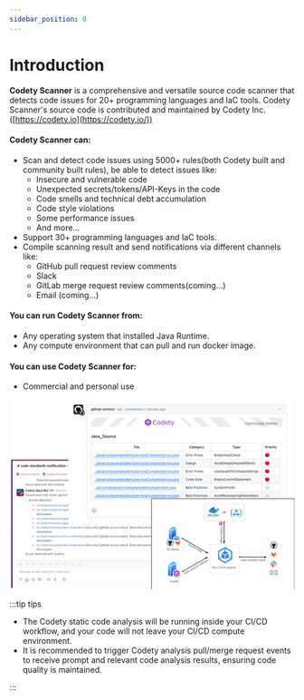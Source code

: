 ```yaml
---
sidebar_position: 0
---
```


# Introduction

**Codety Scanner** is a comprehensive and versatile source code scanner that detects code issues for 20+ programming languages and IaC tools. Codety Scanner's source code is contributed and maintained by Codety Inc.([https://codety.io](https://codety.io/))

#### Codety Scanner can:
* Scan and detect code issues using 5000+ rules(both Codety built and community built rules), be able to detect issues like:
   * Insecure and vulnerable code
   * Unexpected secrets/tokens/API-Keys in the code
   * Code smells and technical debt accumulation
   * Code style violations
   * Some performance issues
   * And more...
* Support 30+ programming languages and IaC tools.
* Compile scanning result and send notifications via different channels like:
   * GitHub pull request review comments
   * Slack
   * GitLab merge request review comments(coming...)
   * Email (coming...)

#### You can run Codety Scanner from:
* Any operating system that installed Java Runtime.
* Any compute environment that can pull and run docker image.

#### You can use Codety Scanner for:
* Commercial and personal use


![diagram](./codety-scanner-screenshot.png)

:::tip tips

* The Codety static code analysis will be running inside your CI/CD workflow, and your code will not leave your CI/CD compute environment.
* It is recommended to trigger Codety analysis pull/merge request events to receive prompt and relevant code analysis results, ensuring code quality is maintained.

:::



